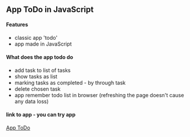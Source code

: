 ## App ToDo in JavaScript

#### Features
* classic app 'todo' 
* app made in JavaScript

#### What does the app todo do 
* add task to list of tasks
* show tasks as list
* marking tasks as completed - by through task 
* delete chosen task
* app remember todo list in browser (refreshing the page doesn't cause any data loss)

#### link to app - you can try app
<a href='https://andrzej-stasinski.github.io/app-ToDo-in-JavaScript/' target='_blank'>App ToDo</a>






